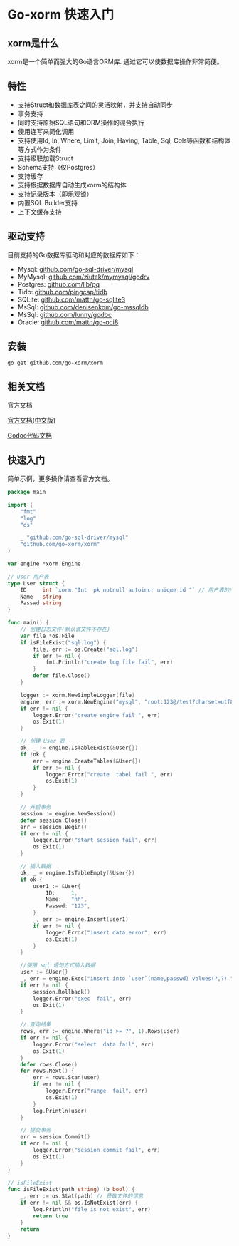 # Go-xorm 快速入门

## xorm是什么

xorm是一个简单而强大的Go语言ORM库. 通过它可以使数据库操作非常简便。

## 特性

- 支持Struct和数据库表之间的灵活映射，并支持自动同步
- 事务支持
- 同时支持原始SQL语句和ORM操作的混合执行
- 使用连写来简化调用
- 支持使用Id, In, Where, Limit, Join, Having, Table, Sql, Cols等函数和结构体等方式作为条件
- 支持级联加载Struct
- Schema支持（仅Postgres）
- 支持缓存
- 支持根据数据库自动生成xorm的结构体
- 支持记录版本（即乐观锁）
- 内置SQL Builder支持
- 上下文缓存支持

## 驱动支持

目前支持的Go数据库驱动和对应的数据库如下：

- Mysql: [github.com/go-sql-driver/mysql](https://github.com/go-sql-driver/mysql)
- MyMysql: [github.com/ziutek/mymysql/godrv](https://github.com/ziutek/mymysql/godrv)
- Postgres: [github.com/lib/pq](https://github.com/lib/pq)
- Tidb: [github.com/pingcap/tidb](https://github.com/pingcap/tidb)
- SQLite: [github.com/mattn/go-sqlite3](https://github.com/mattn/go-sqlite3)
- MsSql: [github.com/denisenkom/go-mssqldb](https://github.com/denisenkom/go-mssqldb)
- MsSql: [github.com/lunny/godbc](https://github.com/lunny/godbc)
- Oracle: [github.com/mattn/go-oci8](https://github.com/mattn/go-oci8) 

## 安装

```
go get github.com/go-xorm/xorm
```

## 相关文档

[官方文档](http://xorm.io/docs)

[官方文档(中文版)](https://www.kancloud.cn/kancloud/xorm-manual-zh-cn/56013)

[Godoc代码文档](https://godoc.org/github.com/go-xorm/xorm)

## 快速入门

简单示例，更多操作请查看官方文档。

```go
package main

import (
	"fmt"
	"log"
	"os"

	_ "github.com/go-sql-driver/mysql"
	"github.com/go-xorm/xorm"
)

var engine *xorm.Engine

// User 用户表
type User struct {
	ID     int `xorm:"Int  pk notnull autoincr unique id "` // 用户表的主键 后面为 xorm 的 tags，具体实现可查看官方文档。
	Name   string
	Passwd string
}

func main() {
	// 创建日志文件(默认该文件不存在)
	var file *os.File
	if isFileExist("sql.log") {
		file, err := os.Create("sql.log")
		if err != nil {
			fmt.Println("create log file fail", err)
		}
		defer file.Close()
	}

	logger := xorm.NewSimpleLogger(file)                                         // 创建日志对象
	engine, err := xorm.NewEngine("mysql", "root:123@/test?charset=utf8") // 创建数据库引擎
	if err != nil {
		logger.Error("create engine fail ", err)
		os.Exit(1)
	}

	// 创建 User 表
	ok, _ := engine.IsTableExist(&User{})
	if !ok {
		err = engine.CreateTables(&User{})
		if err != nil {
			logger.Error("create  tabel fail ", err)
			os.Exit(1)
		}
	}

	// 开启事务
	session := engine.NewSession()
	defer session.Close()
	err = session.Begin()
	if err != nil {
		logger.Error("start session fail", err)
		os.Exit(1)
	}

	// 插入数据
	ok, _ = engine.IsTableEmpty(&User{})
	if ok {
		user1 := &User{
			ID:     1,
			Name:   "hh",
			Passwd: "123",
		}
		_, err := engine.Insert(user1)
		if err != nil {
			logger.Error("insert data error", err)
			os.Exit(1)
		}
	}

	//使用 sql 语句方式插入数据
	user := &User{}
	_, err = engine.Exec("insert into `user`(name,passwd) values(?,?) ", "hello", "test")
	if err != nil {
		session.Rollback()
		logger.Error("exec  fail", err)
		os.Exit(1)
	}

	// 查询结果
	rows, err := engine.Where("id >= ?", 1).Rows(user)
	if err != nil {
		logger.Error("select  data fail", err)
		os.Exit(1)
	}
	defer rows.Close()
	for rows.Next() {
		err = rows.Scan(user)
		if err != nil {
			logger.Error("range  fail", err)
			os.Exit(1)
		}
		log.Println(user)
	}

	// 提交事务
	err = session.Commit()
	if err != nil {
		logger.Error("session commit fail", err)
		os.Exit(1)
	}
}

// isFileExist
func isFileExist(path string) (b bool) {
	_, err := os.Stat(path) // 获取文件的信息
	if err != nil && os.IsNotExist(err) {
		log.Println("file is not exist", err)
		return true
	}
	return
}

```

